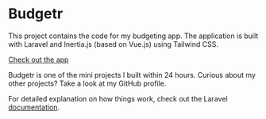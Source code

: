# Budgetr
This project contains the code for my budgeting app. The application is built with Laravel and Inertia.js (based on Vue.js) using Tailwind CSS.

[Check out the app](https://budgetr.stijntersteege.com/)

Budgetr is one of the mini projects I built within 24 hours. Curious about my other projects? Take a look at my GitHub profile.

For detailed explanation on how things work, check out the Laravel [documentation](https://laravel.com/docs/9.x).
